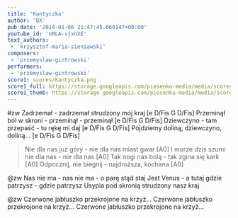 ```yaml
---
title: 'Kantyczka'
author: 'DX'
pub_date: '2014-01-06 21:47:45.660147+00:00'
youtube_id: 'nMLA-vjxnXE'
text_authors:
 - 'krzysztof-maria-sieniawski'
composers:
 - 'przemyslaw-gintrowski'
performers:
 - 'przemyslaw-gintrowski'
score1: scores/Kantyczka.png
score1_full: https://storage.googleapis.com/piosenka-media/media/scores/Kantyczka.png
score1_thumb: https://storage.googleapis.com/piosenka-media/media/scores/Kantyczka.png.180x0_q85_upscale.jpg
---
```


#zw
Zadrzemał - zadrzemał strudzony mój kraj [e D/Fis G D/Fis]
Przeminął ból w skroni - przeminął - przeminął [e D/Fis G D/Fis]
Dziewczyno - tam przepaść - tu rękę mi daj [e D/Fis G D/Fis]
Pójdziemy doliną, dziewczyno, doliną... [e D/Fis G D/Fis]

>Nie dla nas już góry - nie dla nas miast gwar [A0]
>I morze dziś szumi nie dla nas - nie dla nas [A0]
>Tak nogi nas bolą - tak zgina się kark [A0]
>Odpocznij, nie biegnij - najdroższa, kochana [A0]

@zw
Nas nie ma - nas nie ma - o parę stąd staj
Jest Venus - a tutaj gdzie patrzysz - gdzie patrzysz
Usypia pod skronią strudzony nasz kraj

@zw
Czerwone jabłuszko przekrojone na krzyż...
Czerwone jabłuszko przekrojone na krzyż...
Czerwone jabłuszko przekrojone na krzyż...